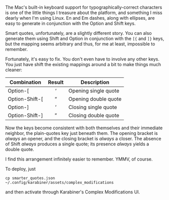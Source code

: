 The Mac's built-in keyboard support for typographically-correct
characters is one of the little things I treasure about the platform,
and something I miss dearly when I'm using Linux. En and Em dashes,
along with ellipses, are easy to generate in conjunction with the
Option and Shift keys.

Smart quotes, unfortunately, are a slightly different story. You can
also generate them using Shift and Option in conjunction with the
`[{` and `]}` keys, but the mapping seems arbitrary and thus, for me
at least, impossible to remember.

Fortunately, it's easy to fix. You don't even have to involve any
other keys. You just have shift the existing mappings around a bit to
make things much cleaner:

|  Combination      |  Result  | Description            |
|  ---------------  |  :----:  | ---------------------- |
|  Option-\[        |  ‘       |  Opening single quote  |
|  Option-Shift-\[  |  “       |  Opening double quote  |
|  Option-\]        |  ’       |  Closing single quote  |
|  Option-Shift-\]  |  ”       |  Closing double quote  |

Now the keys become consistent with both themselves and their
immediate neighbor, the plain-quotes key just beneath them. The
opening bracket is _always_ an opener, and the closing bracket is
_always_ a closer. The absence of Shift _always_ produces a single
quote; its presence _always_ yields a double quote.

I find this arrangement infinitely easier to remember. YMMV, of course.

To deploy, just

```
cp smarter_quotes.json ~/.config/karabiner/assets/complex_modifications
```

and then activate through Karabiner's Complex Modifications UI.
